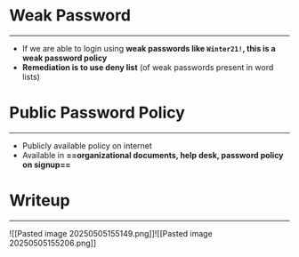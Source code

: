 # Weak Password
---
- If we are able to login using **weak passwords like `Winter21!`, this is a weak password policy**
- **Remediation is to use deny list** (of weak passwords present in word lists)

# Public Password Policy
---
- Publicly available policy on internet
- Available in **==organizational documents, help desk, password policy on signup==** 

# Writeup
---
![[Pasted image 20250505155149.png]]![[Pasted image 20250505155206.png]]